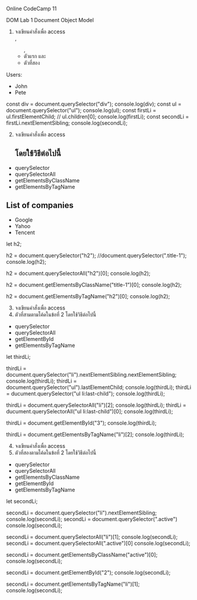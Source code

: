 Online CodeCamp 11

DOM Lab 1 Document Object Model

1. จงเขียนคำสั่งเพื่อ access <div>, <ul>, <li> ตัวแรก และ <li> ตัวที่สอง

<html>
<body>
  <div>Users:</div>
  <ul>
    <li>John</li>
    <li>Pete</li>
  </ul>
</body>
</html>

>>
const div = document.querySelector("div");
console.log(div);
const ul = document.querySelector("ul");
console.log(ul);
const firstLi = ul.firstElementChild;  // ul.children[0];
console.log(firstLi);
const secondLi = firstLi.nextElementSibling;
console.log(secondLi);

2. จงเขียนคำสั่งเพื่อ access <h2> โดยใช้วิธีต่อไปนี้
- querySelector
- querySelectorAll
- getElementsByClassName
- getElementsByTagName

<div>
  <h2 class="title-1">List of companies</h2>
  <ul>
    <li id="1">Google</li>
    <li class="active" id="2">Yahoo</li>
    <li id="3">Tencent</li>
  </ul>
</div>

>>
let h2;

h2 = document.querySelector("h2"); //document.querySelector(".title-1");
console.log(h2);

h2 = document.querySelectorAll("h2")[0];
console.log(h2);

h2 = document.getElementsByClassName("title-1")[0];
console.log(h2);

h2 = document.getElementsByTagName("h2")[0];
console.log(h2);

3. จงเขียนคำสั่งเพื่อ access <li> ตัวที่สามตามโค้ดในข้อที่ 2 โดยใช้วิธีต่อไปนี้
- querySelector
- querySelectorAll
- getElementById
- getElementsByTagName

>>
let thirdLi;

thirdLi = document.querySelector("li").nextElementSibling.nextElementSibling;
console.log(thirdLi);
thirdLi = document.querySelector("ul").lastElementChild;
console.log(thirdLi);
thirdLi = ducument.querySelector("ul li:last-child");
console.log(thirdLi);

thirdLi = document.querySelectorAll("li")[2];
console.log(thirdLi);
thirdLi = ducument.querySelectorAll("ul li:last-child")[0];
console.log(thirdLi);

thirdLi = document.getElementById("3");
console.log(thirdLi);

thirdLi = document.getElementsByTagName("li")[2];
console.log(thirdLi);

4. จงเขียนคำสั่งเพื่อ access <li> ตัวที่สองตามโค้ดในข้อที่ 2 โดยใช้วิธีต่อไปนี้
- querySelector
- querySelectorAll
- getElementsByClassName
- getElementById
- getElementsByTagName

>>
let secondLi;

secondLi = document.querySelector("li").nextElementSibling;
console.log(secondLi);
secondLi = document.querySelector(".active")
console.log(secondLi);

secondLi = document.querySelectorAll("li")[1];
console.log(secondLi);
secondLi = document.querySelectorAll(".active")[0]
console.log(secondLi);

secondLi = document.getElementsByClassName("active")[0];
console.log(secondLi);

secondLi = document.getElementById("2");
console.log(secondLi);

secondLi = document.getElementsByTagName("li")[1];
console.log(secondLi);